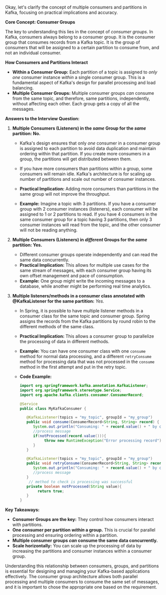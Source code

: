Okay, let's clarify the concept of multiple consumers and partitions in Kafka, focusing on practical implications and accuracy.

**Core Concept: Consumer Groups**

The key to understanding this lies in the concept of *consumer groups*. In Kafka, consumers always belong to a consumer group. It is the consumer group that consumes records from a Kafka topic. It is the group of consumers that will be assigned to a certain partition to consume from, and not an individual consumer.

**How Consumers and Partitions Interact**

*   **Within a Consumer Group:** Each partition of a topic is assigned to *only one* consumer instance *within* a single consumer group. This is a fundamental aspect of Kafka's design for parallel processing and load balancing.
*   **Multiple Consumer Groups:** Multiple consumer groups *can* consume from the same topic, and therefore, same partitions, independently, without affecting each other.  Each group gets a copy of all the messages.

**Answers to the Interview Question:**

1.  **Multiple Consumers (Listeners) in the *same* Group for the *same* partition: No.**

    *   Kafka's design ensures that only *one* consumer in a consumer group is assigned to each partition to avoid data duplication and maintain ordering within that partition. If you create more consumers in a group, the partitions will get distributed between them.
    *   If you have more consumers than partitions within a group, some consumers will remain idle. Kafka's architecture is for scaling up number of partitions and scale out number of consumer instances.
    *   **Practical Implication:** Adding more consumers than partitions in the same group will not improve the throughput.

    *   **Example:** Imagine a topic with 3 partitions. If you have a consumer group with 2 consumer instances (listeners), each consumer will be assigned to 1 or 2 partitions to read. If you have 4 consumers in the same consumer group for a topic having 3 partitions, then only 3 consumer instances will read from the topic, and the other consumer will not be reading anything.

2.  **Multiple Consumers (Listeners) in *different* Groups for the *same* partition: Yes.**

    *   Different consumer groups operate independently and can read the same data concurrently.
    *   **Practical Implication:** This allows for multiple use cases for the same stream of messages, with each consumer group having its own offset management and pace of consumption.
    *   **Example:** One group might write the incoming messages to a database, while another might be performing real time analytics.

3.  **Multiple listeners/methods in a consumer class annotated with @KafkaListener for the same partition:** *Yes.*

    *   In Spring, it is possible to have multiple listener methods in a consumer class for the same topic and consumer group. Spring assigns the records from the Kafka partitions by round robin to the different methods of the same class.
    * **Practical Implication:** This allows a consumer group to parallelize the processing of data in different methods.
    * **Example:** You can have one consumer class with one `consume` method for normal data processing, and a different `retryConsume` method for processing data that was not processed in the `consume` method in the first attempt and put in the retry topic.

    *   **Code Example:**

        ```java
        import org.springframework.kafka.annotation.KafkaListener;
        import org.springframework.stereotype.Service;
        import org.apache.kafka.clients.consumer.ConsumerRecord;

        @Service
        public class MyKafkaConsumer {

           @KafkaListener(topics = "my_topic", groupId = "my_group")
           public void consume(ConsumerRecord<String, String> record) {
              System.out.println("Consuming: " + record.value() + " by consumer method consume");
              //process message
              if(notProcessed(record.value())){
                   throw new RuntimeException("Error processing record");
              }
           }

           @KafkaListener(topics = "my_topic", groupId = "my_group")
           public void retryConsume(ConsumerRecord<String, String> record) {
              System.out.println("Consuming: " + record.value() + " by consumer method retryConsume");
              //process message
           }
            // method to check is processing was successful
           private boolean notProcessed(String value){
                return true;
           }
        }
        ```

**Key Takeaways:**

*   **Consumer Groups are the key:**  They control how consumers interact with partitions.
*   **One consumer per partition *within* a group.** This is crucial for parallel processing and ensuring ordering within a partition.
*   **Multiple consumer groups *can* consume the same data concurrently.**
*   **Scale horizontally:** You can scale up the processing of data by increasing the partitions and consumer instances within a consumer group.

Understanding this relationship between consumers, groups, and partitions is essential for designing and managing your Kafka-based applications effectively. The consumer group architecture allows both parallel processing and multiple consumers to consume the same set of messages, and it is important to chose the appropriate one based on the requirement.
